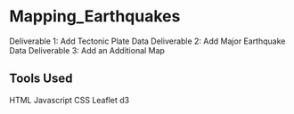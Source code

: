 # Mapping_Earthquakes

Deliverable 1: Add Tectonic Plate Data
Deliverable 2: Add Major Earthquake Data
Deliverable 3: Add an Additional Map

## Tools Used
HTML
Javascript 
CSS
Leaflet
d3

